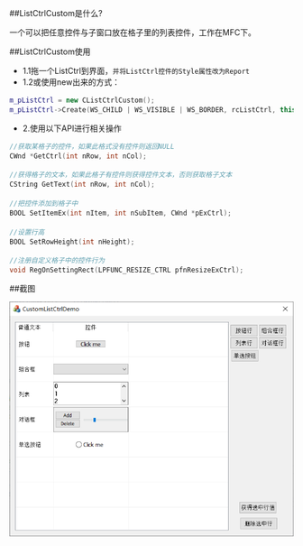 
##ListCtrlCustom是什么?

一个可以把任意控件与子窗口放在格子里的列表控件，工作在MFC下。

##ListCtrlCustom使用

* 1.1拖一个ListCtrl到界面，`并将ListCtrl控件的Style属性改为Report`
* 1.2或使用new出来的方式：

```C++
m_pListCtrl = new CListCtrlCustom();
m_pListCtrl->Create(WS_CHILD | WS_VISIBLE | WS_BORDER, rcListCtrl, this, IDC_STATIC_RECT+1);
```
* 2.使用以下API进行相关操作

```C++
//获取某格子的控件，如果此格式没有控件则返回NULL
CWnd *GetCtrl(int nRow, int nCol);

//获得格子的文本，如果此格子有控件则获得控件文本，否则获取格子文本
CString GetText(int nRow, int nCol);

//把控件添加到格子中
BOOL SetItemEx(int nItem, int nSubItem, CWnd *pExCtrl);

//设置行高
BOOL SetRowHeight(int nHeight);

//注册自定义格子中的控件行为
void RegOnSettingRect(LPFUNC_RESIZE_CTRL pfnResizeExCtrl);
```


##截图

![alt 截图](img.png)
